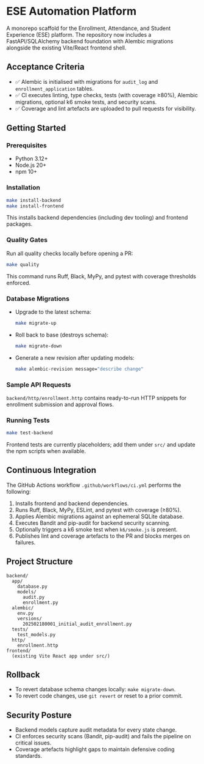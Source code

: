 # ESE Automation Platform

A monorepo scaffold for the Enrollment, Attendance, and Student Experience (ESE) platform. The repository now includes a FastAPI/SQLAlchemy backend foundation with Alembic migrations alongside the existing Vite/React frontend shell.

## Acceptance Criteria
- ✅ Alembic is initialised with migrations for `audit_log` and `enrollment_application` tables.
- ✅ CI executes linting, type checks, tests (with coverage ≥80%), Alembic migrations, optional k6 smoke tests, and security scans.
- ✅ Coverage and lint artefacts are uploaded to pull requests for visibility.

## Getting Started

### Prerequisites
- Python 3.12+
- Node.js 20+
- npm 10+

### Installation
```bash
make install-backend
make install-frontend
```

This installs backend dependencies (including dev tooling) and frontend packages.

### Quality Gates
Run all quality checks locally before opening a PR:
```bash
make quality
```

This command runs Ruff, Black, MyPy, and pytest with coverage thresholds enforced.

### Database Migrations
- Upgrade to the latest schema:
  ```bash
  make migrate-up
  ```
- Roll back to base (destroys schema):
  ```bash
  make migrate-down
  ```
- Generate a new revision after updating models:
  ```bash
  make alembic-revision message="describe change"
  ```

### Sample API Requests
`backend/http/enrollment.http` contains ready-to-run HTTP snippets for enrollment submission and approval flows.

### Running Tests
```bash
make test-backend
```

Frontend tests are currently placeholders; add them under `src/` and update the npm scripts when available.

## Continuous Integration
The GitHub Actions workflow `.github/workflows/ci.yml` performs the following:
1. Installs frontend and backend dependencies.
2. Runs Ruff, Black, MyPy, ESLint, and pytest with coverage (≥80%).
3. Applies Alembic migrations against an ephemeral SQLite database.
4. Executes Bandit and pip-audit for backend security scanning.
5. Optionally triggers a k6 smoke test when `k6/smoke.js` is present.
6. Publishes lint and coverage artefacts to the PR and blocks merges on failures.

## Project Structure
```
backend/
  app/
    database.py
    models/
      audit.py
      enrollment.py
  alembic/
    env.py
    versions/
      202502180001_initial_audit_enrollment.py
  tests/
    test_models.py
  http/
    enrollment.http
frontend/
  (existing Vite React app under src/)
```

## Rollback
- To revert database schema changes locally: `make migrate-down`.
- To revert code changes, use `git revert` or reset to a prior commit.

## Security Posture
- Backend models capture audit metadata for every state change.
- CI enforces security scans (Bandit, pip-audit) and fails the pipeline on critical issues.
- Coverage artefacts highlight gaps to maintain defensive coding standards.
